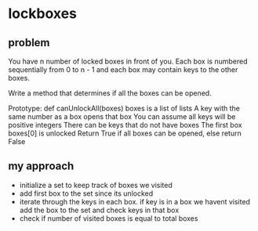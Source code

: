 # lockboxes

## problem
You have n number of locked boxes in front of you. Each box is numbered sequentially from 0 to n - 1 and each box may contain keys to the other boxes.

Write a method that determines if all the boxes can be opened.

Prototype: def canUnlockAll(boxes)
boxes is a list of lists
A key with the same number as a box opens that box
You can assume all keys will be positive integers
There can be keys that do not have boxes
The first box boxes[0] is unlocked
Return True if all boxes can be opened, else return False

## my approach
- initialize a set to keep track of boxes we visited
- add first box to the set since its unlocked
- iterate through the keys in each box. if key is in a box we havent visited add the box to the set and check keys in that box
- check if number of visited boxes is equal to total boxes